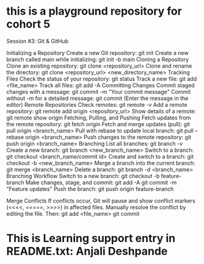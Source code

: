 # this is a playground repository for cohort 5

Session #3: Git & GitHub

Initializing a Repository
Create a new Git repository: git init
Create a new branch called main while initializing: git init -b main
Cloning a Repository
Clone an existing repository: git clone <repository_url>
Clone and rename the directory: git clone <repository_url> <new_directory_name>
Tracking Files
Check the status of your repository: git status
Track a new file: git add <file_name>
Track all files: git add -A
Committing Changes
Commit staged changes with a message: git commit -m "Your commit message"
Commit without -m for a detailed message: git commit (Enter the message in the editor)
Remote Repositories
Check remotes: git remote -v
Add a remote repository: git remote add origin <repository_url>
Show details of a remote: git remote show origin
Fetching, Pulling, and Pushing
Fetch updates from the remote repository: git fetch origin
Fetch and merge updates (pull): git pull origin <branch_name>
Pull with rebase to update local branch: git pull –rebase origin <branch_name>
Push changes to the remote repository: git push origin <branch_name>
Branching
List all branches: git branch -v
Create a new branch: git branch <new_branch_name>
Switch to a branch: git checkout <branch_name/commit id>
Create and switch to a branch: git checkout -b <new_branch_name>
Merge a branch into the current branch: git merge <branch_name>
Delete a branch: git branch -d <branch_name>
Branching Workflow
Switch to a new branch: git checkout -b feature-branch
Make changes, stage, and commit:
git add -A
git commit -m "Feature updates"
Push the branch: git push origin feature-branch

Merge Conflicts
If conflicts occur, Git will pause and show conflict markers (<<<<, =====, >>>>) in affected files. Manually resolve the conflict by editing the file. 
Then: git add <file_name>
git commit

# This is Learning support entry in README.txt: Anjali Deshpande